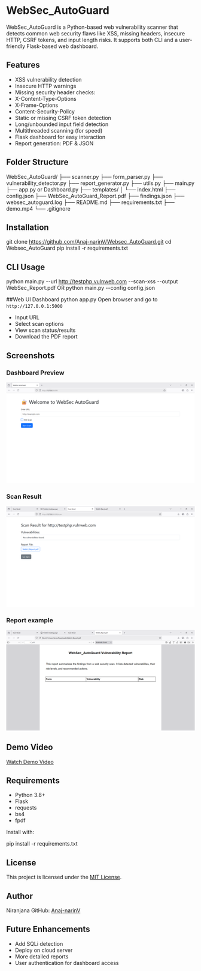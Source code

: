 # WebSec_AutoGuard

WebSec_AutoGuard is a Python-based web vulnerability scanner that detects common web security flaws like XSS,
missing headers, insecure HTTP, CSRF tokens, and input length risks.
It supports both CLI and a user-friendly Flask-based web dashboard.
## Features
-  XSS vulnerability detection
-  Insecure HTTP warnings
-  Missing security header checks:
  - X-Content-Type-Options
  - X-Frame-Options
- Content-Security-Policy
-  Static or missing CSRF token detection
-  Long/unbounded input field detection
-  Multithreaded scanning (for speed)
-  Flask dashboard for easy interaction
-  Report generation: PDF & JSON
##  Folder Structure
WebSec\_AutoGuard/
├── scanner.py
├── form\_parser.py
├── vulnerability\_detector.py
├── report\_generator.py
├── utils.py
├── main.py
├── app.py or Dashboard.py
├── templates/
│   └── index.html
├── config.json
├── WebSec\_AutoGuard\_Report.pdf
├── findings.json
├── websec\_autoguard.log
├── README.md
├── requirements.txt
├── demo.mp4
└── .gitignore

##  Installation

git clone https://github.com/Anaj-narinV/Websec_AutoGuard.git
cd Websec_AutoGuard
pip install -r requirements.txt

##  CLI Usage

python main.py --url http://testphp.vulnweb.com --scan-xss --output WebSec_Report.pdf
OR
python main.py --config config.json

##Web UI Dashboard
python app.py
Open browser and go to `http://127.0.0.1:5000`

* Input URL
* Select scan options
* View scan status/results
* Download the PDF report


##  Screenshots

###  Dashboard Preview
![Dashboard Screenshot](Screenshots/Dashboard.png)
### Scan Result
![Scan Result Screenshot](Screenshots/scan_result.png)
### Report example
![Report Example Screenshot](Screenshots/Report.png)

##  Demo Video

[ Watch Demo Video](./demo.mp4)

##  Requirements

* Python 3.8+
* Flask
* requests
* bs4
* fpdf

Install with:

pip install -r requirements.txt


## License

This project is licensed under the [MIT License](https://opensource.org/licenses/MIT).

## Author

Niranjana 
GitHub: [Anaj-narinV](https://github.com/Anaj-narinV)

## Future Enhancements

* Add SQLi detection
* Deploy on cloud server
* More detailed reports
* User authentication for dashboard access

